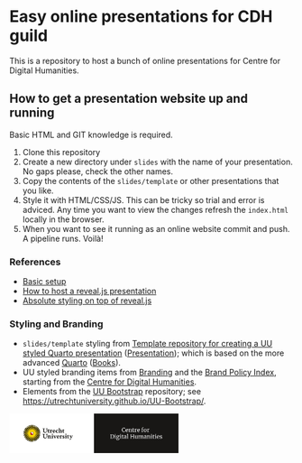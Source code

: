 # Easy online presentations for CDH guild
This is a repository to host a bunch of online presentations for Centre for Digital Humanities.

## How to get a presentation website up and running
Basic HTML and GIT knowledge is required.

1. Clone this repository
2. Create a new directory under `slides` with the name of your presentation. No gaps please, check the other names.
3. Copy the contents of the `slides/template` or other presentations that you like.
4. Style it with HTML/CSS/JS. This can be tricky so trial and error is adviced. Any time you want to view the changes refresh the `index.html` locally in the browser.
5. When you want to see it running as an online website commit and push. A pipeline runs. Voilà!

### References
- [Basic setup](https://revealjs.com/installation/#basic-setup)
- [How to host a reveal.js presentation](https://stackoverflow.com/questions/31163633/how-to-host-a-reveal-js-presentation/)
- [Absolute styling on top of reveal.js](https://stackoverflow.com/questions/23543193/can-i-put-a-caption-on-the-lower-right-in-reveal-js)

### Styling and Branding
- `slides/template` styling from [Template repository for creating a UU styled Quarto presentation](https://github.com/UtrechtUniversity/uu-quarto-presentation-template) ([Presentation](https://utrechtuniversity.github.io/uu-quarto-presentation-template/uu_template#/presentation-title)); which is based on the more advanced [Quarto]() ([Books](https://quarto.org/docs/books/)).
- UU styled branding items from [Branding](https://github.com/CentreForDigitalHumanities/Branding/) and the [Brand Policy Index](https://www.uu.nl/en/organisation/corporate-identity/index-a-z), starting from the [Centre for Digital Humanities](https://github.com/CentreForDigitalHumanities/Branding/tree/main/Centre%20for%20Digital%20Humanities).
- Elements from the [UU Bootstrap](https://github.com/UtrechtUniversity/UU-Bootstrap) repository; see https://utrechtuniversity.github.io/UU-Bootstrap/.


<a href="https://cdh.uu.nl/" target="_blank"><img src="https://github.com/CentreForDigitalHumanities/Education/blob/main/img/UU-CDH_logo_EN_def_UU_CDH_logo_EN_yellowwhite.jpg" width="300"></a>
